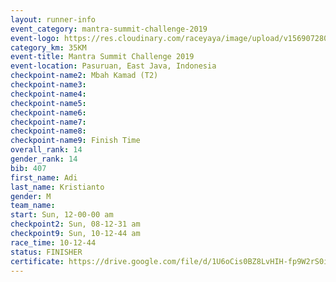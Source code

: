 ```yaml
---
layout: runner-info 
event_category: mantra-summit-challenge-2019 
event-logo: https://res.cloudinary.com/raceyaya/image/upload/v1569072809/logo/mantra-image_segrbx.jpg
category_km: 35KM 
event-title: Mantra Summit Challenge 2019 
event-location: Pasuruan, East Java, Indonesia 
checkpoint-name2: Mbah Kamad (T2) 
checkpoint-name3: 
checkpoint-name4: 
checkpoint-name5: 
checkpoint-name6: 
checkpoint-name7: 
checkpoint-name8: 
checkpoint-name9: Finish Time
overall_rank: 14
gender_rank: 14
bib: 407
first_name: Adi
last_name: Kristianto
gender: M
team_name: 
start: Sun, 12-00-00 am
checkpoint2: Sun, 08-12-31 am
checkpoint9: Sun, 10-12-44 am
race_time: 10-12-44
status: FINISHER
certificate: https://drive.google.com/file/d/1U6oCis0BZ8LvHIH-fp9W2rS0ihpbi-an/view?usp=sharing
---
```

